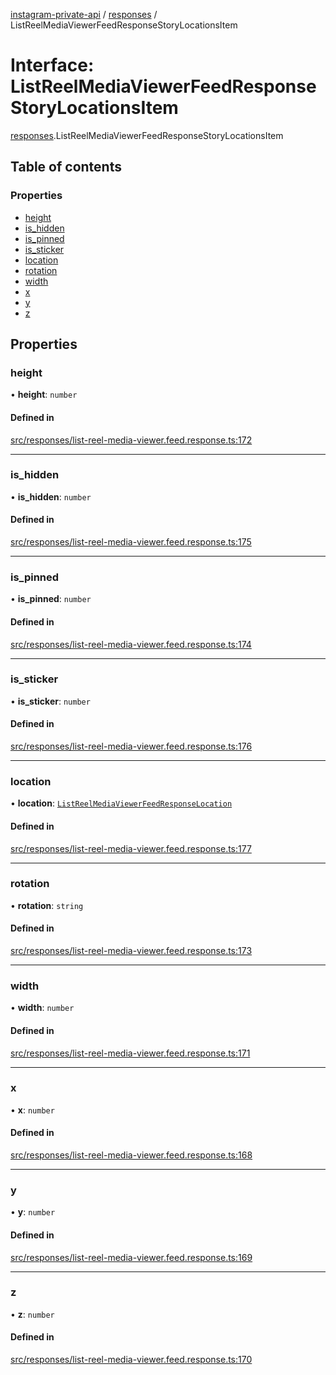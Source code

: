 [instagram-private-api](../../README.md) / [responses](../../modules/responses.md) / ListReelMediaViewerFeedResponseStoryLocationsItem

# Interface: ListReelMediaViewerFeedResponseStoryLocationsItem

[responses](../../modules/responses.md).ListReelMediaViewerFeedResponseStoryLocationsItem

## Table of contents

### Properties

- [height](ListReelMediaViewerFeedResponseStoryLocationsItem.md#height)
- [is\_hidden](ListReelMediaViewerFeedResponseStoryLocationsItem.md#is_hidden)
- [is\_pinned](ListReelMediaViewerFeedResponseStoryLocationsItem.md#is_pinned)
- [is\_sticker](ListReelMediaViewerFeedResponseStoryLocationsItem.md#is_sticker)
- [location](ListReelMediaViewerFeedResponseStoryLocationsItem.md#location)
- [rotation](ListReelMediaViewerFeedResponseStoryLocationsItem.md#rotation)
- [width](ListReelMediaViewerFeedResponseStoryLocationsItem.md#width)
- [x](ListReelMediaViewerFeedResponseStoryLocationsItem.md#x)
- [y](ListReelMediaViewerFeedResponseStoryLocationsItem.md#y)
- [z](ListReelMediaViewerFeedResponseStoryLocationsItem.md#z)

## Properties

### height

• **height**: `number`

#### Defined in

[src/responses/list-reel-media-viewer.feed.response.ts:172](https://github.com/Nerixyz/instagram-private-api/blob/4971f34/src/responses/list-reel-media-viewer.feed.response.ts#L172)

___

### is\_hidden

• **is\_hidden**: `number`

#### Defined in

[src/responses/list-reel-media-viewer.feed.response.ts:175](https://github.com/Nerixyz/instagram-private-api/blob/4971f34/src/responses/list-reel-media-viewer.feed.response.ts#L175)

___

### is\_pinned

• **is\_pinned**: `number`

#### Defined in

[src/responses/list-reel-media-viewer.feed.response.ts:174](https://github.com/Nerixyz/instagram-private-api/blob/4971f34/src/responses/list-reel-media-viewer.feed.response.ts#L174)

___

### is\_sticker

• **is\_sticker**: `number`

#### Defined in

[src/responses/list-reel-media-viewer.feed.response.ts:176](https://github.com/Nerixyz/instagram-private-api/blob/4971f34/src/responses/list-reel-media-viewer.feed.response.ts#L176)

___

### location

• **location**: [`ListReelMediaViewerFeedResponseLocation`](ListReelMediaViewerFeedResponseLocation.md)

#### Defined in

[src/responses/list-reel-media-viewer.feed.response.ts:177](https://github.com/Nerixyz/instagram-private-api/blob/4971f34/src/responses/list-reel-media-viewer.feed.response.ts#L177)

___

### rotation

• **rotation**: `string`

#### Defined in

[src/responses/list-reel-media-viewer.feed.response.ts:173](https://github.com/Nerixyz/instagram-private-api/blob/4971f34/src/responses/list-reel-media-viewer.feed.response.ts#L173)

___

### width

• **width**: `number`

#### Defined in

[src/responses/list-reel-media-viewer.feed.response.ts:171](https://github.com/Nerixyz/instagram-private-api/blob/4971f34/src/responses/list-reel-media-viewer.feed.response.ts#L171)

___

### x

• **x**: `number`

#### Defined in

[src/responses/list-reel-media-viewer.feed.response.ts:168](https://github.com/Nerixyz/instagram-private-api/blob/4971f34/src/responses/list-reel-media-viewer.feed.response.ts#L168)

___

### y

• **y**: `number`

#### Defined in

[src/responses/list-reel-media-viewer.feed.response.ts:169](https://github.com/Nerixyz/instagram-private-api/blob/4971f34/src/responses/list-reel-media-viewer.feed.response.ts#L169)

___

### z

• **z**: `number`

#### Defined in

[src/responses/list-reel-media-viewer.feed.response.ts:170](https://github.com/Nerixyz/instagram-private-api/blob/4971f34/src/responses/list-reel-media-viewer.feed.response.ts#L170)
